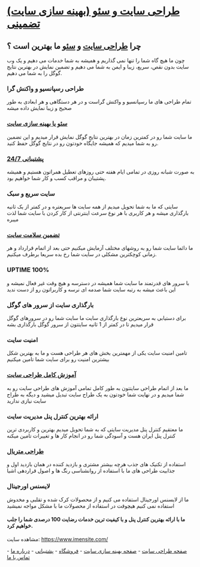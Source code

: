 # [طراحی سایت و سئو (بهینه سازی سایت) تضمینی](https://www.imensite.com/)

## چرا [طراحی سایت](https://www.imensite.com/web-design/) و [سئو](https://www.imensite.com/seo/) ما بهترین است ؟
چون ما هیچ گاه شما را تنها نمی گذاریم و همیشه به شما خدمات می دهیم و یک وب سایت بدون نقص، سریع، زیبا و ایمن به شما می دهیم و تضمین نمایش در بهترین نتایج گوگل را به شما می دهیم.

### طراحی رسپانسیو و واکنش گرا
تمام طراحی های ما رسپانسیو و واکنش گراست و در هر دستگاهی و هر ابعادی به طور صحیح و زیبا نمایش داده میشه

### [سئو یا بهینه سازی سایت](https://www.imensite.com/product/seo-low-competition/)
ما سایت شما رو در کمترین زمان در بهترین نتایج گوگل نمایش قرار میدیم و این تضمین رو به شما میدیم که همیشه جایگاه خودتون رو در نتایج گوگل حفظ کنید.

### [پشتیبانی 24/7](https://www.imensite.com/support-ticket/)
به صورت شبانه روزی در تمامی ایام هفته حتی روزهای تعطیل همراتون هستیم و همیشه پشتیبان و مراقب کسب و کار شما خواهیم بود.

### سایت سریع و سبک
سایتی که ما به شما تحویل میدیم از همه سایت ها سریعتره و در کمتر از یک ثانیه بارگذاری میشه و هر کاربری با هر نوع سرعت اینترنتی از کار کردن با سایت شما لذت میبره

### [تضمین سلامت سایت](https://www.imensite.com/support/)
ما دائما سایت شما رو به روشهای مختلف آزمایش میکنیم حتی بعد از اتمام قرارداد و هر زمانی کوچکترین مشکلی در سایت شما رخ بده سریعا برطرف میکنیم.

### UPTIME 100%
با سرور های قدرتمند ما سایت شما همیشه در دسترسه و هیچ وقت غیر فعال نمیشه و این باعث میشه به رتبه سایت شما صدمه ای نرسه و کاربراتون رو از دست ندید

### بارگذاری سایت از سرور های گوگل
برای دستیابی به سریعترین نوع بارگذاری سایت ما سایت شما رو در سرورهای گوگل قرار میدیم تا در کمتر از 1 ثانیه سایتتون از سرور گوگل بارگذاری بشه

### امنیت سایت
تامین امنیت سایت یکی از مهمترین بخش های هر طراحی هست و ما به بهترین شکل بیشترین امنیت رو برای سایت شما تامین میکنیم

### [آموزش کامل طراحی سایت](https://www.imensite.com/articles/)
ما بعد از اتمام طراحی سایتتون به طور کامل تمامی آموزش های طراحی سایت رو به شما میدیم و در نهایت شما خودتون به یک طراح سایت تبدیل میشید و دیگه به طراح سایت نیازی ندارید

### ارائه بهترین کنترل پنل مدیریت سایت
ما معتقیم کنترل پنل مدیریت سایتی که به شما تحویل میدیم بهترین و کاربردی ترین کنترل پنل ایران هست و آسودگی شما رو در انجام کار ها و تغییرات تامین میکنه

### [طراحی متریال](https://www.imensite.com/graphic-design/)
استفاده از تکنیک های جذب هرچه بیشتر مشتری و بازدید کننده در همان بازدید اول و جذابیت طراحی های ما با استفاده از روانشناسی رنگ ها و اصول قراردهی اشیا

### لایسنس اورجینال
ما از لایسنس اورجینال استفاده می کنیم و از محصولات کرک شده و تقلبی و مخدوش استفاده نمی کنیم هیچوقت در استفاده از محصولات ما با مشکل مواجه نمیشید

#### ما با ارائه بهترین کنترل پنل و با کیفیت ترین خدمات رضایت 100 درصدی شما را جلب خواهیم کرد.

مشاهده سایت:
<a href="https://www.imensite.com/">https://www.imensite.com/</a>


[صفحه طراحی سایت](https://www.imensite.com/web-design/) - [صفحه بهینه سازی سایت](https://www.imensite.com/seo/) - [فروشگاه](https://www.imensite.com/shop/) - [پشتیبانی](https://www.imensite.com/support-ticket/) - [درباره ما](https://www.imensite.com/about-us/) - [تماس با ما](https://www.imensite.com/contact-us/)
